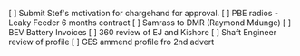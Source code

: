 [ ] Submit Stef's motivation for chargehand for approval.
[ ] PBE radios - Leaky Feeder 6 months contract
[ ] Samrass to DMR (Raymond Mdunge)
[ ] BEV Battery Invoices
[ ] 360 review of EJ and Kishore
[ ] Shaft Engineer review of profile
[ ] GES ammend profile fro 2nd advert

